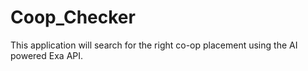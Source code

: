 # Coop_Checker
This application will search for the right co-op placement using the AI powered Exa API.
